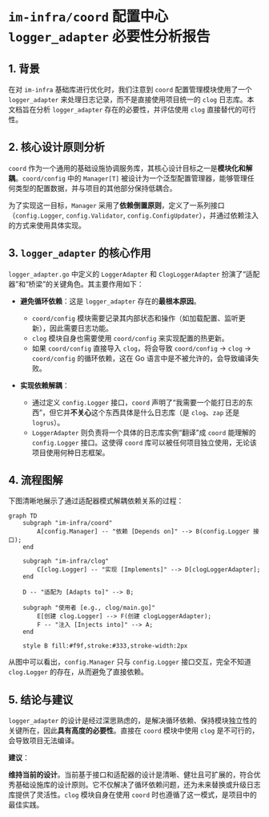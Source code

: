 # `im-infra/coord` 配置中心 `logger_adapter` 必要性分析报告

## 1. 背景

在对 `im-infra` 基础库进行优化时，我们注意到 `coord` 配置管理模块使用了一个 `logger_adapter` 来处理日志记录，而不是直接使用项目统一的 `clog` 日志库。本文档旨在分析 `logger_adapter` 存在的必要性，并评估使用 `clog` 直接替代的可行性。

## 2. 核心设计原则分析

`coord` 作为一个通用的基础设施协调服务库，其核心设计目标之一是**模块化和解耦**。`coord/config` 中的 `Manager[T]` 被设计为一个泛型配置管理器，能够管理任何类型的配置数据，并与项目的其他部分保持低耦合。

为了实现这一目标，`Manager` 采用了**依赖倒置原则**，定义了一系列接口（`config.Logger`, `config.Validator`, `config.ConfigUpdater`），并通过依赖注入的方式来使用具体实现。

## 3. `logger_adapter` 的核心作用

`logger_adapter.go` 中定义的 `LoggerAdapter` 和 `ClogLoggerAdapter` 扮演了“适配器”和“桥梁”的关键角色。其主要作用如下：

*   **避免循环依赖**：这是 `logger_adapter` 存在的**最根本原因**。
    *   `coord/config` 模块需要记录其内部状态和操作（如加载配置、监听更新），因此需要日志功能。
    *   `clog` 模块自身也需要使用 `coord/config` 来实现配置的热更新。
    *   如果 `coord/config` 直接导入 `clog`，将会导致 `coord/config` -> `clog` -> `coord/config` 的循环依赖，这在 Go 语言中是不被允许的，会导致编译失败。

*   **实现依赖解耦**：
    *   通过定义 `config.Logger` 接口，`coord` 声明了“我需要一个能打日志的东西”，但它并**不关心**这个东西具体是什么日志库（是 `clog`、`zap` 还是 `logrus`）。
    *   `LoggerAdapter` 则负责将一个具体的日志库实例“翻译”成 `coord` 能理解的 `config.Logger` 接口。这使得 `coord` 库可以被任何项目独立使用，无论该项目使用何种日志框架。

## 4. 流程图解

下图清晰地展示了通过适配器模式解耦依赖关系的过程：

```mermaid
graph TD
    subgraph "im-infra/coord"
        A[config.Manager] -- "依赖 [Depends on]" --> B(config.Logger 接口);
    end

    subgraph "im-infra/clog"
        C[clog.Logger] -- "实现 [Implements]" --> D[clogLoggerAdapter];
    end

    D -- "适配为 [Adapts to]" --> B;

    subgraph "使用者 [e.g., clog/main.go]"
        E[创建 clog.Logger] --> F(创建 clogLoggerAdapter);
        F -- "注入 [Injects into]" --> A;
    end

    style B fill:#f9f,stroke:#333,stroke-width:2px
```

从图中可以看出，`config.Manager` 只与 `config.Logger` 接口交互，完全不知道 `clog.Logger` 的存在，从而避免了直接依赖。

## 5. 结论与建议

`logger_adapter` 的设计是经过深思熟虑的，是解决循环依赖、保持模块独立性的关键所在，因此**具有高度的必要性**。直接在 `coord` 模块中使用 `clog` 是不可行的，会导致项目无法编译。

**建议**：

**维持当前的设计**。当前基于接口和适配器的设计是清晰、健壮且可扩展的，符合优秀基础设施库的设计原则。它不仅解决了循环依赖问题，还为未来替换或升级日志库提供了灵活性。`clog` 模块自身在使用 `coord` 时也遵循了这一模式，是项目中的最佳实践。